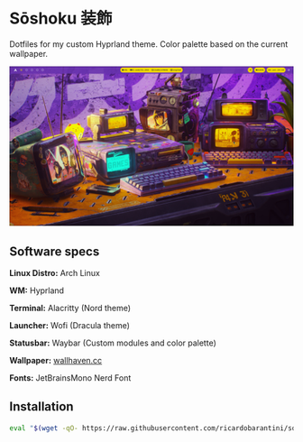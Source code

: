 # Sōshoku 装飾
Dotfiles for my custom Hyprland theme. Color palette based on the current wallpaper.

![Soshoku theme](soshoku.png)

## Software specs

**Linux Distro:** Arch Linux

**WM:** Hyprland

**Terminal:** Alacritty (Nord theme)

**Launcher:** Wofi (Dracula theme)

**Statusbar:** Waybar (Custom modules and color palette)

**Wallpaper:** [wallhaven.cc](https://wallhaven.cc/w/1q83qg)

**Fonts:** JetBrainsMono Nerd Font

## Installation

```bash
eval "$(wget -qO- https://raw.githubusercontent.com/ricardobarantini/soshoku/refs/heads/main/boot.sh)"
```